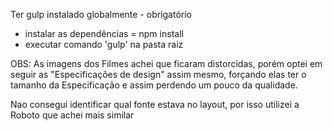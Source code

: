 Ter gulp instalado globalmente - obrigatório

- instalar as dependências = npm install
- executar comando 'gulp' na pasta raiz

OBS:
As imagens dos Filmes achei que ficaram distorcidas, porém optei em seguir as "Especificações de design" assim mesmo,
forçando elas ter o tamanho da Especificação e assim perdendo um pouco da qualidade.

Nao consegui identificar qual fonte estava no layout, 
por isso utilizei a Roboto que achei mais similar
